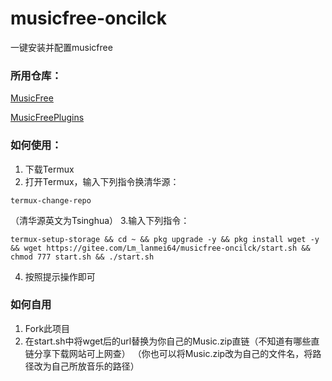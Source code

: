 # musicfree-oncilck
一键安装并配置musicfree
### 所用仓库：
[MusicFree](https://gitee.com/maotoumao/MusicFree)

[MusicFreePlugins](https://gitee.com/maotoumao/MusicFreePlugins)

### 如何使用：
1. 下载Termux
2. 打开Termux，输入下列指令换清华源：

```
termux-change-repo
```

（清华源英文为Tsinghua）
3.输入下列指令：
```
termux-setup-storage && cd ~ && pkg upgrade -y && pkg install wget -y && wget https://gitee.com/Lm_lanmei64/musicfree-oncilck/start.sh && chmod 777 start.sh && ./start.sh
```
4. 按照提示操作即可


### 如何自用
1. Fork此项目
2. 在start.sh中将wget后的url替换为你自己的Music.zip直链（不知道有哪些直链分享下载网站可上网查）
（你也可以将Music.zip改为自己的文件名，将路径改为自己所放音乐的路径）